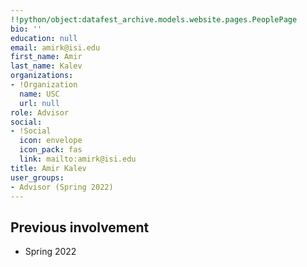 ```yaml
---
!!python/object:datafest_archive.models.website.pages.PeoplePage
bio: ''
education: null
email: amirk@isi.edu
first_name: Amir
last_name: Kalev
organizations:
- !Organization
  name: USC
  url: null
role: Advisor
social:
- !Social
  icon: envelope
  icon_pack: fas
  link: mailto:amirk@isi.edu
title: Amir Kalev
user_groups:
- Advisor (Spring 2022)
---
```


## Previous involvement

* Spring 2022